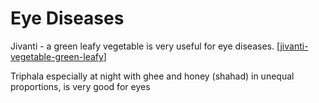 # Eye Diseases

Jivanti - a green leafy vegetable is very useful for eye diseases.
[[jivanti-vegetable-green-leafy]]

Triphala especially at night with ghee and honey (shahad) in unequal proportions, is very good for eyes

[//begin]: # "Autogenerated link references for markdown compatibility"
[jivanti-vegetable-green-leafy]: jivanti-vegetable-green-leafy "Jivanti Vegetable Green Leafy"
[//end]: # "Autogenerated link references"